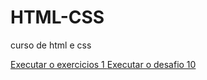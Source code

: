 # HTML-CSS
 curso de html e css

 <a href="https://joaovctt.github.io/html-css/exercicios/ex001/index.html"> Executar o exercicios 1 </a>
 <a href="https://joaovctt.github.io/Desafios/pacote-projeto-d010/desafio10.html"> Executar o desafio 10 </a>
